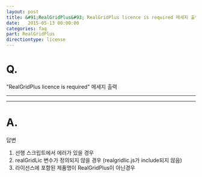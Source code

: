 ```yaml
---
layout: post
title: &#91;RealGridPlus&#93; RealGridPlus licence is required 메세지 출력
date:   2015-05-13 00:00:00
categories: faq
part: RealGridPlus
directiontype: license
---
```


# Q.

"RealGridPlus licence is required" 메세지 출력

---
***

# A.

답변

1. 선행 스크립트에서 에러가 있을 경우
2. realGridLic 변수가 정의되지 않을 경우 (realgridlic.js가 include되지 않음)
3. 라이선스에 포함된 제품명이 RealGridPlus이 아닌경우
